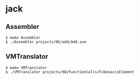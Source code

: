 # jack

## Assembler
```
$ make Assembler
$ ./Assembler projects/06/add/Add.asm 
```

## VMTranslator
```
$ make VMTranslator
$ ./VMTranslator projects/08/FunctionCalls/FibonacciElement
```
